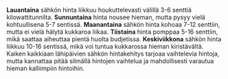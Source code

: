 **Lauantaina** sähkön hinta liikkuu houkuttelevasti välillä 3-6 senttiä kilowattitunnilta. **Sunnuntaina** hinta nousee hieman, mutta pysyy vielä kohtuullisena 5-7 sentissä. **Maanantaina** sähkön hinta kohoaa 7-12 senttiin, mutta ei vielä hälytä kukkaroa liikaa. **Tiistaina** hinta pomppaa 5-16 senttiin, mikä saattaa aiheuttaa pientä huolta budjetissa. **Keskiviikkona** sähkön hinta liikkuu 10-16 sentissä, mikä voi tuntua kukkarossa hieman kiristävältä. Kaiken kaikkiaan lähipäivien sähkön hintakehitys tarjoaa vaihtelevia hintoja, mutta kannattaa pitää silmällä hintojen vaihtelua ja mahdollisesti varautua hieman kalliimpiin hintoihin.